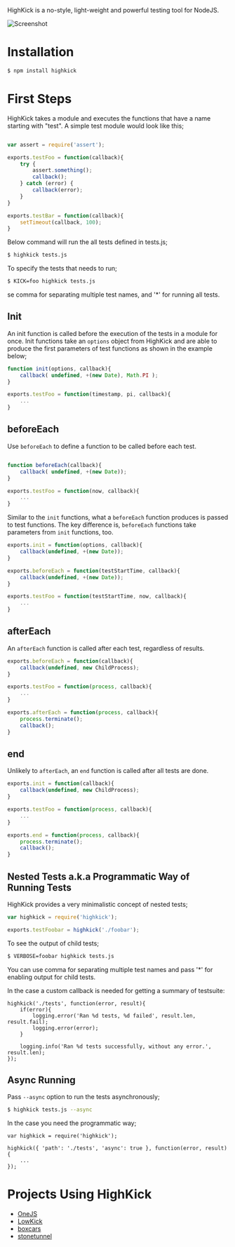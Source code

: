 HighKick is a no-style, light-weight and powerful testing tool for NodeJS.

![Screenshot](https://github.com/downloads/azer/highkick/highkick1.5.png)

# Installation

```bash
$ npm install highkick
```

# First Steps

HighKick takes a module and executes the functions that have a name starting with "test". A simple test module would look like this;

```javascript

var assert = require('assert');

exports.testFoo = function(callback){
    try {
        assert.something();
        callback();
    } catch (error) {
        callback(error);
    }
}

exports.testBar = function(callback){
    setTimeout(callback, 100);
}

```

Below command will run the all tests defined in tests.js;

```bash
$ highkick tests.js
```

To specify the tests that needs to run;

```bash
$ KICK=foo highkick tests.js
```

se comma for separating multiple test names, and '*' for running all tests.

## Init

An init function is called before the execution of the tests in a module for once. Init functions take an `options` object from HighKick and are able to
produce the first parameters of test functions as shown in the example below;

```javascript
function init(options, callback){
    callback( undefined, +(new Date), Math.PI );
}

exports.testFoo = function(timestamp, pi, callback){
    ...
}
```

## beforeEach

Use `beforeEach` to define a function to be called before each test.

```javascript

function beforeEach(callback){
    callback( undefined, +(new Date));
}

exports.testFoo = function(now, callback){
    ...
}

```

Similar to the `init` functions, what a `beforeEach` function produces is passed to test functions. The key difference is, `beforeEach` functions take parameters from `init` functions, too.

```javascript
exports.init = function(options, callback){
    callback(undefined, +(new Date));
}

exports.beforeEach = function(testStartTime, callback){
    callback(undefined, +(new Date));
}

exports.testFoo = function(testStartTime, now, callback){
    ...
}
```

## afterEach

An `afterEach` function is called after each test, regardless of results.

```javascript
exports.beforeEach = function(callback){
    callback(undefined, new ChildProcess);
}

exports.testFoo = function(process, callback){
    ...
}

exports.afterEach = function(process, callback){
    process.terminate();
    callback();
}
```

## end

Unlikely to `afterEach`, an `end` function is called after all tests are done.

```javascript
exports.init = function(callback){
    callback(undefined, new ChildProcess);
}

exports.testFoo = function(process, callback){
    ...
}

exports.end = function(process, callback){
    process.terminate();
    callback();
}
```

## Nested Tests a.k.a Programmatic Way of Running Tests

HighKick provides a very minimalistic concept of nested tests;

```javascript
var highkick = require('highkick');

exports.testFoobar = highkick('./foobar');
```

To see the output of child tests;

```bash
$ VERBOSE=foobar highkick tests.js
```

You can use comma for separating multiple test names and pass '*' for enabling output for child tests.

In the case a custom callback is needed for getting a summary of testsuite:

```
highkick('./tests', function(error, result){
    if(error){
        logging.error('Ran %d tests, %d failed', result.len, result.fail);
        logging.error(error);
    }

    logging.info('Ran %d tests successfully, without any error.', result.len);
});
```

## Async Running

Pass `--async` option to run the tests asynchronously;

```bash
$ highkick tests.js --async
```

In the case you need the programmatic way;

```
var highkick = require('highkick');

highkick({ 'path': './tests', 'async': true }, function(error, result){
    ...
});
```

# Projects Using HighKick

  * [OneJS](http://github.com/azer/onejs)
  * [LowKick](http://github.com/azer/lowkick)
  * [boxcars](http://github.com/azer/boxcars)
  * [stonetunnel](http://github.com/azer/stonetunnel)
